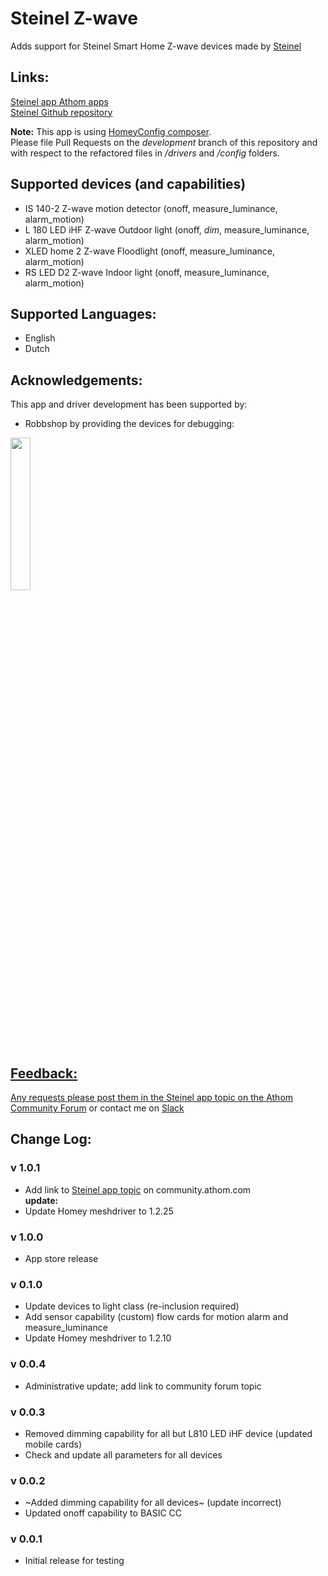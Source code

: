 # Steinel Z-wave

Adds support for Steinel Smart Home Z-wave devices made by [Steinel](https://www.steinel.de/en/smart-home/)

## Links:
[Steinel app Athom apps](https://apps.athom.com/app/de.Steinel)                    
[Steinel Github repository](https://github.com/TedTolboom/de.Steinel)   

**Note:** This app is using [HomeyConfig composer](https://www.npmjs.com/package/node-homey-config-composer).   
Please file Pull Requests on the *development* branch of this repository and with respect to the refactored files in _/drivers_ and _/config_ folders.   

## Supported devices (and capabilities)
* IS 140-2 Z-wave motion detector (onoff, measure_luminance, alarm_motion)   
* L 180 LED iHF Z-wave Outdoor light (onoff, *dim*, measure_luminance, alarm_motion)   
* XLED home 2 Z-wave Floodlight (onoff, measure_luminance, alarm_motion)   
* RS LED D2 Z-wave Indoor light (onoff, measure_luminance, alarm_motion)   

## Supported Languages:
* English   
* Dutch


## Acknowledgements:
This app and driver development has been supported by:   

* Robbshop by providing the devices for debugging:   
<a href="https://www.robbshop.nl/heat-it-wandthermostaat-zwaveplus-zwart">
  <img src="https://www.robbshop.nl/skin/frontend/robbshop/default/images/logo.svg" width="25%">

 ## Feedback:   

 Any requests please post them in the [Steinel app topic on the Athom Community Forum](https://community.athom.com/t/167) or contact me on [Slack](https://athomcommunity.slack.com/team/tedtolboom)   

## Change Log:
### v 1.0.1   
* Add link to [Steinel app topic](https://community.athom.com/t/167) on community.athom.com   
**update:**   
* Update Homey meshdriver to 1.2.25    

### v 1.0.0   
* App store release   

### v 0.1.0
* Update devices to light class (re-inclusion required)    
* Add sensor capability (custom) flow cards for motion alarm and measure_luminance    
* Update Homey meshdriver to 1.2.10      

### v 0.0.4
* Administrative update; add link to community forum topic    

### v 0.0.3
* Removed dimming capability for all but L810 LED iHF device (updated mobile cards)
* Check and update all parameters for all devices

### v 0.0.2
* ~Added dimming capability for all devices~ (update incorrect)
* Updated onoff capability to BASIC CC  

### v 0.0.1
* Initial release for testing
